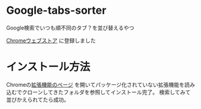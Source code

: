 # Google-tabs-sorter
Google検索でいつも順不同のタブ？を並び替えるやつ

[Chromeウェブストア][webstore] に登録しました
# インストール方法
Chromeの[拡張機能のページ][extension] を開いてパッケージ化されていない拡張機能を読み込むでクローンしてきたフォルダを参照してインストール完了。
検索してみて並びかえられてたら成功。

[webstore]: https://chrome.google.com/webstore/detail/kclgdehfldlgfkpnlifcknpdhdpiinhm "Chromeウェブストア"
[extension]: chrome://extensions/ "拡張機能"
